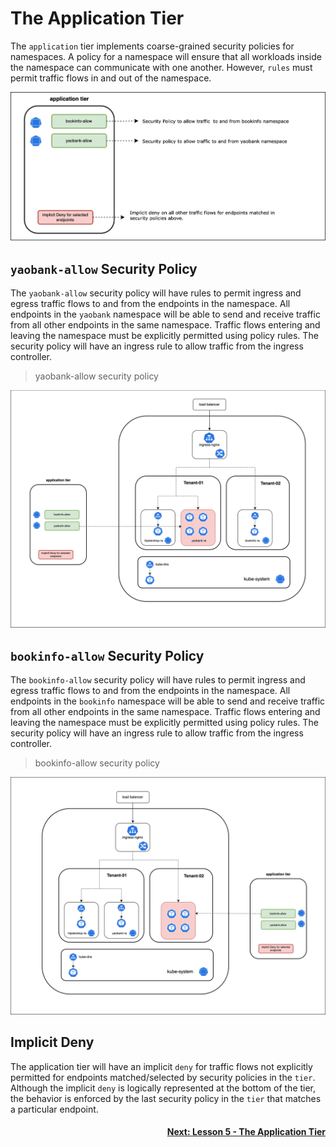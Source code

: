 # The Application Tier

The `application` tier implements coarse-grained security policies for namespaces. A policy for a namespace will ensure that all workloads inside the namespace can communicate with one another. However, `rules` must permit traffic flows in and out of the namespace. 

![application-tier](images/application-tier.png)

## `yaobank-allow` Security Policy

The `yaobank-allow` security policy will have rules to permit ingress and egress traffic flows to and from the endpoints in the namespace. All endpoints in the `yaobank` namespace will be able to send and receive traffic from all other endpoints in the same namespace. Traffic flows entering and leaving the namespace must be explicitly permitted using policy rules. The security policy will have an ingress rule to allow traffic from the ingress controller.      

> yaobank-allow security policy

![yaobank-allow](images/yaobank-allow.png)



## `bookinfo-allow` Security Policy

The `bookinfo-allow` security policy will have rules to permit ingress and egress traffic flows to and from the endpoints in the namespace. All endpoints in the `bookinfo` namespace will be able to send and receive traffic from all other endpoints in the same namespace. Traffic flows entering and leaving the namespace must be explicitly permitted using policy rules. The security policy will have an ingress rule to allow traffic from the ingress controller.   

> bookinfo-allow security policy

![bookinfo-allow](images/bookinfo-allow.png)

## Implicit Deny

The application tier will have an implicit `deny` for traffic flows not explicitly permitted for endpoints matched/selected by security policies in the `tier`. Although the implicit `deny` is logically represented at the bottom of the tier, the behavior is enforced by the last security policy in the `tier` that matches a particular endpoint. 

#### <div align="right">  [Next: Lesson 5 - The Application Tier](https://github.com/tigera-cs/quickstart-self-service/blob/main/modules/appsec-tier.md) </div>